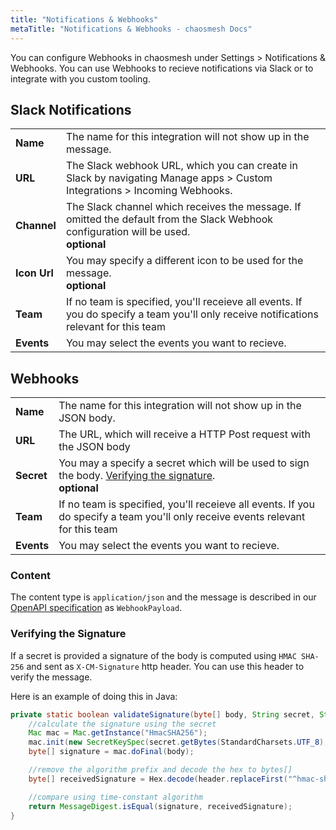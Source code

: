 ```yaml
---
title: "Notifications & Webhooks"
metaTitle: "Notifications & Webhooks - chaosmesh Docs"
---
```


You can configure Webhooks in chaosmesh under Settings > Notifications & Webhooks.
You can use Webhooks to recieve notifications via Slack or to integrate with you custom tooling.

## Slack Notifications

| | |
|--------------|-------|
| **Name**     | The name for this integration will not show up in the message. |
| **URL**      | The Slack webhook URL, which you can create in Slack by navigating Manage apps > Custom Integrations > Incoming Webhooks. |
| **Channel**  | The Slack channel which receives the message. If omitted the default from the Slack Webhook configuration will be used. <br/> **optional**   |
| **Icon Url** | You may specify a different icon to be used for the message. <br/> **optional** |
| **Team**     | If no team is specified, you'll receieve all events. If you do specify a team you'll only receive notifications relevant for this team |
| **Events**   | You may select the events you want to recieve. |

## Webhooks

| | |
|--------------|-------|
| **Name**     | The name for this integration will not show up in the JSON body. |
| **URL**      | The URL, which will receive a HTTP Post request with the JSON body |
| **Secret**   | You may a specify a secret which will be used to sign the body. [Verifying the signature](#verifyingthesignature). <br/> **optional**   |
| **Team**     | If no team is specified, you'll receieve all events. If you do specify a team you'll only receive events relevant for this team |
| **Events**   | You may select the events you want to recieve. |

### Content

The content type is `application/json` and the message is described in our [OpenAPI specification](https://platform.chaosmesh.io/api/spec.json) as `WebhookPayload`.

### Verifying the Signature

If a secret is provided a signature of the body is computed using `HMAC SHA-256` and sent as `X-CM-Signature` http header.
You can use this header to verify the message.

Here is an example of doing this in Java:
```java
private static boolean validateSignature(byte[] body, String secret, String header) throws Exception {
    //calculate the signature using the secret
    Mac mac = Mac.getInstance("HmacSHA256");
    mac.init(new SecretKeySpec(secret.getBytes(StandardCharsets.UTF_8), "HmacSHA256"));
    byte[] signature = mac.doFinal(body);

    //remove the algorithm prefix and decode the hex to bytes[]
    byte[] receivedSignature = Hex.decode(header.replaceFirst("^hmac-sha256 ", ""));

    //compare using time-constant algorithm
    return MessageDigest.isEqual(signature, receivedSignature);
}
```
